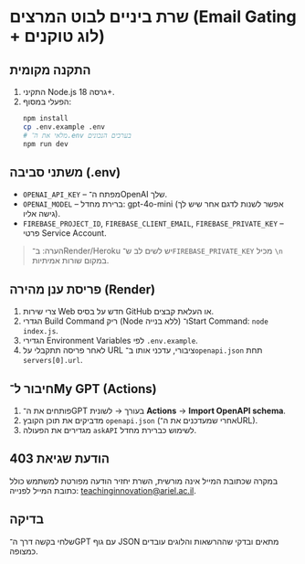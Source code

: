 # שרת ביניים לבוט המרצים (Email Gating + לוג טוקנים)

## התקנה מקומית
1. התקיני Node.js גרסה 18+.
2. הפעלי במסוף:
   ```bash
   npm install
   cp .env.example .env
   # מלאי את ה־.env בערכים הנכונים
   npm run dev
   ```

## משתני סביבה (.env)
- `OPENAI_API_KEY` – מפתח ה־OpenAI שלך.
- `OPENAI_MODEL` – ברירת מחדל: gpt-4o-mini (אפשר לשנות לדגם אחר שיש לך גישה אליו).
- `FIREBASE_PROJECT_ID`, `FIREBASE_CLIENT_EMAIL`, `FIREBASE_PRIVATE_KEY` – פרטי Service Account.

> הערה: ב־Render/Heroku יש לשים לב ש־`FIREBASE_PRIVATE_KEY` מכיל `\n` במקום שורות אמיתיות.

## פריסת ענן מהירה (Render)
1. צרי שירות Web חדש על בסיס GitHub או העלאת קבצים.
2. הגדרי Build Command ריק (Node ללא בנייה) ו־Start Command: `node index.js`.
3. הגדירי Environment Variables לפי `.env.example`.
4. לאחר פריסה תתקבלי על URL ציבורי, עדכני אותו ב־`openapi.json` תחת `servers[0].url`.

## חיבור ל־My GPT (Actions)
1. פותחים את ה־GPT בעורך → לשונית **Actions** → **Import OpenAPI schema**.
2. מדביקים את תוכן הקובץ `openapi.json` (אחרי שמעדכנים את ה־URL).
3. מגדירים את הפעולה `askAPI` לשימוש כברירת מחדל.

## הודעת שגיאת 403
במקרה שכתובת המייל אינה מורשית, השרת יחזיר הודעה מפורטת למשתמש כולל כתובת המייל לפנייה: teachinginnovation@ariel.ac.il.

## בדיקה
שלחי בקשה דרך ה־GPT עם גוף JSON מתאים ובדקי שההרשאות והלוגים עובדים כמצופה.
